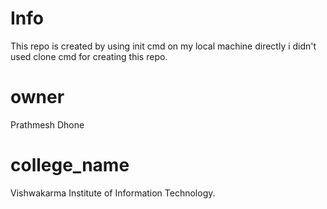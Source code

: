 # Info
This repo is created by using init cmd on my local machine directly i didn't used clone cmd for creating this repo.

# owner
Prathmesh Dhone 

# college_name
Vishwakarma Institute of Information Technology.